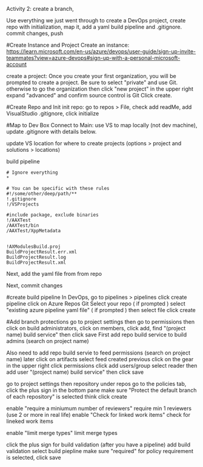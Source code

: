 Activity 2:
create a branch,


Use everything we just went through to create a DevOps project, create repo with initialization, map it, add a yaml build pipeline and .gitignore. commit changes, push

#Create Instance and Project
Create an instance: https://learn.microsoft.com/en-us/azure/devops/user-guide/sign-up-invite-teammates?view=azure-devops#sign-up-with-a-personal-microsoft-account

create a project: Once you create your first organization, you will be prompted to create a project. Be sure to select "private" and use Git.
otherwise to go the organization then click "new project" in the upper right
expand "advanced" and confirm source control is Git
Click create.

#Create Repo and Init
init repo: go to repos > File, check add readMe, add VisualStudio .gitignore, click initialize

#Map to Dev Box
Connect to Main: use VS to map locally (not dev machine), update .gitignore with details below.

update VS location for where to create projects (options > project and solutions > locations)

build pipeline

```
# Ignore everything
*

# You can be specific with these rules
#!/some/other/deep/path/**
!.gitignore
!/VSProjects

#include package, exclude binaries
!/AAXTest
/AAXTest/bin
/AAXTest/XppMetadata


!AXModulesBuild.proj
BuildProjectResult.err.xml
BuildProjectResult.log
BuildProjectResult.xml
```

Next, add the yaml file from from repo

Next, commit changes

#create build pipeline
In DevOps, go to pipelines > pipelines
click create pipeline
click on Azure Repos Git
Select your repo ( if prompted )
select "existing azure pipeline yaml file" ( if prompted ) then select file
click create

#Add branch protections
go to project settings
then go to permissions then click on build administrators, click on members, click add, find "(project name) build service" then click save
First add repo build service to build admins (search on project name)

Also need to add repo build servie to feed permissions (search on project name) later
click on artifacts
select feed created previous
click on the gear in the upper right
click permissions 
click add users/group
select reader then add user "(project name) build service" then click save


go to project settings then repository under repos
go to the policies tab, click the plus sign in the bottom pane
make sure "Protect the default branch of each repository" is selected think click create

enable "require a miniumum number of reviewers"
require min 1 reviewers (use 2 or more in real life)
enable "Check for linked work items"
check for lineked work items

enable "limit merge types"
limit merge types

click the plus sign for build validation (after you have a pipeline)
add build validation 
select build piepline
make sure "required" for policy requirement is selected, click save
